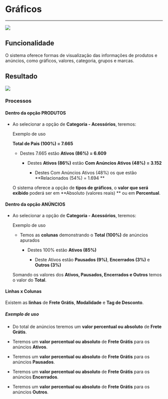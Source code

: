 # Gráficos

---

![](http://developers.connectparts.com.br/imagens/SDP01.png)

## Funcionalidade

O sistema oferece formas de visualização das informações de produtos e anúncios, como gráficos, valores, categoria, grupos e marcas.

## Resultado

![](http://developers.connectparts.com.br/imagens/SDP02.png)

### Processos

#### Dentro da opção PRODUTOS

* Ao selecionar a opção de **Categoria - Acessórios**, teremos:

	Exemplo de uso
	
	**Total de Pais (100%) = 7.665**

	* Destes 7.665 estão **Ativos (86%) = 6.609**

		* Destes **Ativos (86%)** estão **Com Anúncios Ativos (48%) = 3.152**

			* Destes Com Anúncios Ativos (48%) os que estão **Relacionados (54%) = 1.694 **

	O sistema oferece a opção de **tipos de gráficos**, o **valor que será exibido** poderá ser em **Absoluto (valores reais) ** ou em **Percentual**.

#### Dentro da opção ANÚNCIOS

* Ao selecionar a opção de **Categoria - Acessórios**, teremos:

	Exemplo de uso

	* Temos as **colunas** demonstrando o **Total (100%)** de anúncios apurados

		* Destes 100% estão **Ativos (85%)**

			* Deste Ativos estão **Pausados (9%)**, **Encerrados (3%)** e **Outros (3%)**
	
	Somando os valores dos **Ativos, Pausados, Encerrados e Outros** temos o valor do **Total**.

#### Linhas x Colunas

Existem as **linhas** de **Frete Grátis**, **Modalidade** e **Tag de Desconto**.

##### Exemplo de uso

* Do total de anúncios teremos um **valor percentual ou absoluto** de **Frete Grátis**.

* Teremos um **valor percentual ou absoluto** de **Frete Grátis** para os anúncios **Ativos**.

* Teremos um **valor percentual ou absoluto** de **Frete Grátis** para os anúncios **Pausados**.

* Teremos um **valor percentual ou absoluto** de **Frete Grátis** para os anúncios **Encerrados**.

* Teremos um **valor percentual ou absoluto** de **Frete Grátis** para os anúncios **Outros**.


